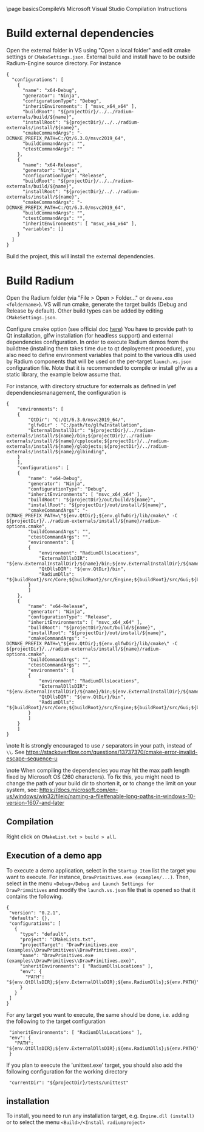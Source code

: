 \page basicsCompileVs Microsoft Visual Studio Compilation Instructions

# Build external dependencies

Open the external folder in VS using "Open a local folder" and edit cmake settings or `CMakeSettings.json`. External build and install have to be outside Radium-Engine source directory. For instance

~~~{.json}
{
  "configurations": [
    {
      "name": "x64-Debug",
      "generator": "Ninja",
      "configurationType": "Debug",
      "inheritEnvironments": [ "msvc_x64_x64" ],
      "buildRoot": "${projectDir}/../../radium-externals/build/${name}",
      "installRoot": "${projectDir}/../../radium-externals/install/${name}",
      "cmakeCommandArgs": "-DCMAKE_PREFIX_PATH=C:/Qt/6.3.0/msvc2019_64",
      "buildCommandArgs": "",
      "ctestCommandArgs": ""
    },
    {
      "name": "x64-Release",
      "generator": "Ninja",
      "configurationType": "Release",
      "buildRoot": "${projectDir}/../../radium-externals/build/${name}",
      "installRoot": "${projectDir}/../../radium-externals/install/${name}",
      "cmakeCommandArgs": "-DCMAKE_PREFIX_PATH=C:/Qt/6.3.0/msvc2019_64",
      "buildCommandArgs": "",
      "ctestCommandArgs": "",
      "inheritEnvironments": [ "msvc_x64_x64" ],
      "variables": []
    }
  ]
}
~~~

Build the project, this will install the external dependencies.

# Build Radium

Open the Radium folder (via "File > Open > Folder..." or `devenv.exe <foldername>`).
VS will run cmake, generate the target builds (Debug and Release by default).
Other build types can be added by editing `CMakeSettings.json`.

Configure cmake option (see official doc [here](https://docs.microsoft.com/cpp/build/customize-cmake-settings))
You have to provide path to Qt installation, glfw installation (for headless support) and external dependencies configuration.
In order to execute Radium demos from the buildtree (installing them takes time due to qt deployement procedure),
you also need to define environment variables that point to the various dlls used by Radium components that will be used on the per-target `launch.vs.json` configuration file.
Note that it is recommended to compile or install glfw as a static library, the example below assume that.

For instance, with directory structure for externals as defined in \ref dependenciesmanagement, the configuration is

~~~{.json}
{
    "environments": [
    {
        "QtDir": "C:/Qt/6.3.0/msvc2019_64/",
        "glfwDir" : "C:/path/to/glfwInstallation",
        "ExternalInstallDir": "${projectDir}/../radium-externals/install/${name}/bin;${projectDir}/../radium-externals/install/${name}/cpplocate;${projectDir}/../radium-externals/install/${name}/globjects;${projectDir}/../radium-externals/install/${name}/glbinding",
    }
    ],
    "configurations": [
    {
        "name": "x64-Debug",
        "generator": "Ninja",
        "configurationType": "Debug",
        "inheritEnvironments": [ "msvc_x64_x64" ],
        "buildRoot": "${projectDir}/out/build/${name}",
        "installRoot": "${projectDir}/out/install/${name}",
        "cmakeCommandArgs": "-DCMAKE_PREFIX_PATH=\"${env.QtDir};${env.glfwDir}/lib/cmake\" -C ${projectDir}/../radium-externals/install/${name}/radium-options.cmake",
        "buildCommandArgs": "",
        "ctestCommandArgs": "",
        "environments": [
        {
            "environment": "RadiumDllsLocations",
            "ExternalDllsDIR": "${env.ExternalInstallDir}/${name}/bin;${env.ExternalInstallDir}/${name}/cpplocate;${env.ExternalInstallDir}/${name}/glbinding;${env.ExternalInstallDir}/${name}/globjects",
            "QtDllsDIR": "${env.QtDir}/bin",
            "RadiumDlls": "${buildRoot}/src/Core;${buildRoot}/src/Engine;${buildRoot}/src/Gui;${buildRoot}/src/Headless;${buildRoot}/src/IO;${buildRoot}/src/PluginBase"
        }
        ]
    },
    {
        "name": "x64-Release",
        "generator": "Ninja",
        "configurationType": "Release",
        "inheritEnvironments": [ "msvc_x64_x64" ],
        "buildRoot": "${projectDir}/out/build/${name}",
        "installRoot": "${projectDir}/out/install/${name}",
        "cmakeCommandArgs": "-DCMAKE_PREFIX_PATH=\"${env.QtDir};${env.glfwDir}/lib/cmake\" -C ${projectDir}/../radium-externals/install/${name}/radium-options.cmake",
        "buildCommandArgs": "",
        "ctestCommandArgs": "",
        "environments": [
        {
            "environment": "RadiumDllsLocations",
            "ExternalDllsDIR": "${env.ExternalInstallDir}/${name}/bin;${env.ExternalInstallDir}/${name}/cpplocate;${env.ExternalInstallDir}/${name}/glbinding;${env.ExternalInstallDir}/${name}/globjects",
            "QtDllsDIR": "${env.QtDir}/bin",
            "RadiumDlls": "${buildRoot}/src/Core;${buildRoot}/src/Engine;${buildRoot}/src/Gui;${buildRoot}/src/Headless;${buildRoot}/src/IO;${buildRoot}/src/PluginBase"
        }
        ]
    }
    ]
}
~~~

\note It is strongly encouraged to use `/` separators in your path, instead of `\\`. See <https://stackoverflow.com/questions/13737370/cmake-error-invalid-escape-sequence-u>

\note When compiling the dependencies you may hit the max path length fixed by Microsoft OS (260 characters). To fix this, you might need to change the path of your build dir to shorten it, or to change the limit on your system, see: <https://docs.microsoft.com/en-us/windows/win32/fileio/naming-a-file#enable-long-paths-in-windows-10-version-1607-and-later>

## Compilation

Right click on `CMakeList.txt > build > all`.

## Execution of a demo app

To execute a demo application, select in the `Startup Item` list the target you want to execute.
For instance, `DrawPrimitives.exe (examples/...)`.
Then, select in the menu `<Debug>/Debug and Launch Settings for DrawPrimmitives` and modify the `launch.vs.json` file that is opened so that it contains the following.

~~~{.json}
{
 "version": "0.2.1",
 "defaults": {},
 "configurations": [
   {
     "type": "default",
     "project": "CMakeLists.txt",
     "projectTarget": "DrawPrimitives.exe (examples\\DrawPrimitives\\DrawPrimitives.exe)",
     "name": "DrawPrimitives.exe (examples\\DrawPrimitives\\DrawPrimitives.exe)",
     "inheritEnvironments": [ "RadiumDllsLocations" ],
     "env": {
       "PATH": "${env.QtDllsDIR};${env.ExternalDllsDIR};${env.RadiumDlls};${env.PATH}"
     }
   }
 ]
}
~~~

For any target you want to execute, the same should be done, i.e. adding the following to the target configuration

~~~{.json}
 "inheritEnvironments": [ "RadiumDllsLocations" ],
 "env": {
   "PATH": "${env.QtDllsDIR};${env.ExternalDllsDIR};${env.RadiumDlls};${env.PATH}"
 }
~~~

If you plan to execute the 'unittest.exe' target, you should also add the following configuration for the working directory

~~~{.json}
 "currentDir": "${projectDir}/tests/unittest"
~~~

## installation

To install, you need to run any installation target, e.g. `Engine.dll (install)` or to select the menu `<Build>/<Install radiumproject>`
